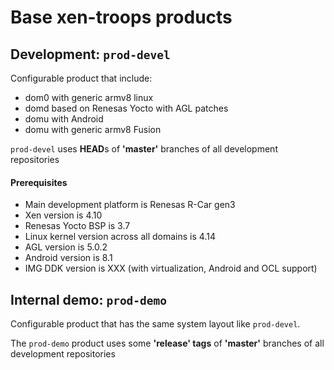 # Base xen-troops products

## Development: `prod-devel`
Configurable product that include:
* dom0 with generic armv8 linux
* domd based on Renesas Yocto with AGL patches
* domu with Android
* domu with generic armv8 Fusion

`prod-devel` uses **HEAD**s of **'master'** branches of all development repositories

#### Prerequisites
* Main development platform is Renesas R-Car gen3
* Xen version is 4.10
* Renesas Yocto BSP is 3.7
* Linux kernel version across all domains is 4.14
* AGL version is 5.0.2
* Android version is 8.1
* IMG DDK version is XXX (with virtualization, Android and OCL support)

## Internal demo: `prod-demo`
Configurable product that has the same system layout like `prod-devel`.

The `prod-demo` product uses some **'release' tags** of **'master'** branches of all development repositories
